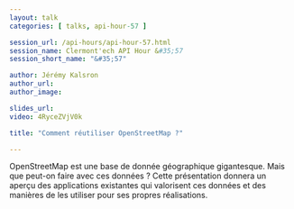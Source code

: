 ```yaml
---
layout: talk
categories: [ talks, api-hour-57 ]

session_url: /api-hours/api-hour-57.html
session_name: Clermont'ech API Hour &#35;57
session_short_name: "&#35;57"

author: Jérémy Kalsron
author_url:
author_image:

slides_url:
video: 4RyceZVjV0k

title: "Comment réutiliser OpenStreetMap ?"

---
```


OpenStreetMap est une base de donnée géographique gigantesque.
Mais que peut-on faire avec ces données ?
Cette présentation donnera un aperçu des applications existantes qui valorisent ces données
et des manières de les utiliser pour ses propres réalisations.

